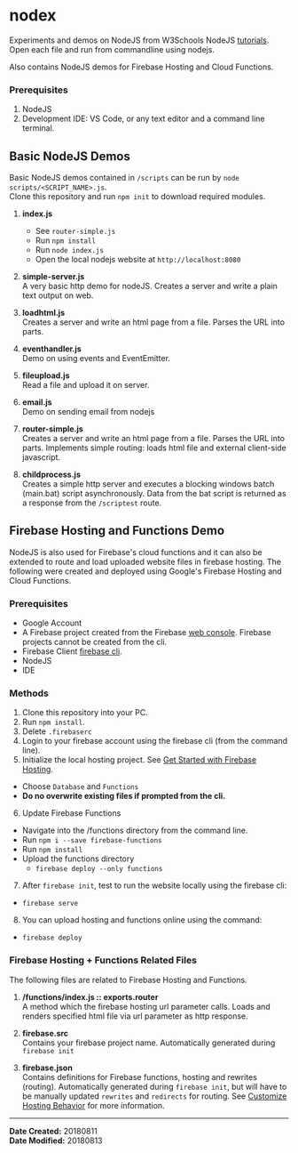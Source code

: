 # nodex

Experiments and demos on NodeJS from W3Schools NodeJS [tutorials](https://www.w3schools.com/nodejs/default.asp). Open each file and run from commandline using nodejs.

Also contains NodeJS demos for Firebase Hosting and Cloud Functions.

### Prerequisites

1. NodeJS
2. Development IDE: VS Code, or any text editor and a command line terminal.


## Basic NodeJS Demos

Basic NodeJS demos contained in `/scripts` can be run by `node scripts/<SCRIPT_NAME>.js`. <br> 
Clone this repository and run `npm init` to download required modules. 

1. **index.js**
	- See `router-simple.js`
	- Run `npm install`
	- Run `node index.js`
	- Open the local nodejs website at `http://localhost:8080`<br>

2. **simple-server.js**<br>
A very basic http demo for nodeJS. Creates a server and write a plain text output on web.

3. **loadhtml.js**<br>
Creates a server and write an html page from a file. Parses the URL into parts.

4. **eventhandler.js**<br>
Demo on using events and EventEmitter.

5. **fileupload.js**<br>
Read a file and upload it on server.

6. **email.js**<br>
Demo on sending email from nodejs

7. **router-simple.js**<br>
Creates a server and write an html page from a file. Parses the URL into parts. Implements simple routing: loads html file and external client-side javascript.

8. **childprocess.js**<br>
Creates a simple http server and executes a blocking windows batch (main.bat) script asynchronously. Data from the bat script is returned as a response from the `/scriptest` route.


## Firebase Hosting and Functions Demo

NodeJS is also used for Firebase's cloud functions and it can also be extended to route and load uploaded website files in firebase hosting. The following were created and deployed using Google's Firebase Hosting and Cloud Functions. 

### Prerequisites
- Google Account
- A Firebase project created from the Firebase [web console](https://console.firebase.google.com/). Firebase projects cannot be created from the cli.
- Firebase Client [firebase cli](https://firebase.google.com/docs/cli/).
- NodeJS
- IDE

### Methods

1. Clone this repository into your PC.
2. Run `npm install`.
3. Delete `.firebaserc`
4. Login to your firebase account using the firebase cli (from the command line).
5. Initialize the local hosting project. See [
Get Started with Firebase Hosting](https://firebase.google.com/docs/hosting/quickstart). 
  - Choose `Database` and `Functions`
  - **Do no overwrite existing files if prompted from the cli.**
6. Update Firebase Functions
  - Navigate into the /functions directory from the command line.
  - Run `npm i --save firebase-functions`
  - Run `npm install`
  - Upload the functions directory 
	  - `firebase deploy --only functions`
7. After `firebase init`, test to run the website locally using the firebase cli:
  - `firebase serve`
8. You can upload hosting and functions online using the command:
  - `firebase deploy`



### Firebase Hosting + Functions Related Files

The following files are related to Firebase Hosting and Functions.


1. **/functions/index.js :: exports.router**<br>
A method which the firebase hosting url parameter calls. Loads and renders specified html file via url parameter as http response.

2. **firebase.src**<br>
Contains your firebase project name. Automatically generated during `firebase init`

3. **firebase.json**<br>
Contains definitions for Firebase functions, hosting and rewrites (routing). Automatically generated during `firebase init`, but will have to be manually updated `rewrites` and `redirects` for routing. See [Customize Hosting Behavior](https://firebase.google.com/docs/hosting/url-redirects-rewrites) for more information.



---

**Date Created:** 20180811<br>
**Date Modified:** 20180813
